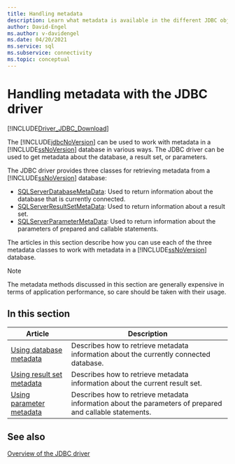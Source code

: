 ```yaml
---
title: Handling metadata
description: Learn what metadata is available in the different JDBC objects when using the JDBC Driver for SQL Server.
author: David-Engel
ms.author: v-davidengel
ms.date: 04/20/2021
ms.service: sql
ms.subservice: connectivity
ms.topic: conceptual
---
```

# Handling metadata with the JDBC driver

[!INCLUDE[Driver_JDBC_Download](../../includes/driver_jdbc_download.md)]

The [!INCLUDE[jdbcNoVersion](../../includes/jdbcnoversion_md.md)] can be used to work with metadata in a [!INCLUDE[ssNoVersion](../../includes/ssnoversion-md.md)] database in various ways. The JDBC driver can be used to get metadata about the database, a result set, or parameters.

The JDBC driver provides three classes for retrieving metadata from a [!INCLUDE[ssNoVersion](../../includes/ssnoversion-md.md)] database:

- [SQLServerDatabaseMetaData](reference/sqlserverdatabasemetadata-class.md): Used to return information about the database that is currently connected.
- [SQLServerResultSetMetaData](reference/sqlserverresultsetmetadata-class.md): Used to return information about a result set.
- [SQLServerParameterMetaData](reference/sqlserverparametermetadata-class.md): Used to return information about the parameters of prepared and callable statements.

The articles in this section describe how you can use each of the three metadata classes to work with metadata in a [!INCLUDE[ssNoVersion](../../includes/ssnoversion-md.md)] database.

> [!NOTE]
> The metadata methods discussed in this section are generally expensive in terms of application performance, so care should be taken with their usage.

## In this section

|Article|Description|
|-----------|-----------------|
|[Using database metadata](using-database-metadata.md)|Describes how to retrieve metadata information about the currently connected database.|
|[Using result set metadata](using-result-set-metadata.md)|Describes how to retrieve metadata information about the current result set.|
|[Using parameter metadata](using-parameter-metadata.md)|Describes how to retrieve metadata information about the parameters of prepared and callable statements.|

## See also

[Overview of the JDBC driver](overview-of-the-jdbc-driver.md)
